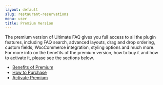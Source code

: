 ```yaml
---
layout: default
slug: restaurant-reservations
menu: user
title: Premium Version
---
```

The premium version of Ultimate FAQ gives you full access to all the plugin features, including FAQ search, advanced layouts, drag and drop ordering, custom fields, WooCommerce integration, styling options and much more. For more info on the benefits of the premium version, how to buy it and how to activate it, please see the sections below.

- [Benefits of Premium](benefits)
- [How to Purchase](purchase)
- [Activate Premium](activate)
